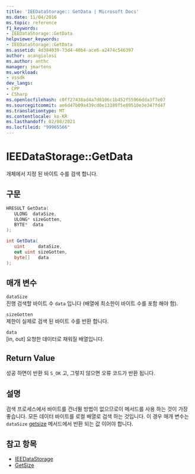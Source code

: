 ```yaml
---
title: 'IEEDataStorage:: GetData | Microsoft Docs'
ms.date: 11/04/2016
ms.topic: reference
f1_keywords:
- IEEDataStorage::GetData
helpviewer_keywords:
- IEEDataStorage::GetData
ms.assetid: 4d384039-73d4-40b4-ace6-a2474c546397
author: acangialosi
ms.author: anthc
manager: jmartens
ms.workload:
- vssdk
dev_langs:
- CPP
- CSharp
ms.openlocfilehash: c0ff27438ad4a7d0106c1b452f55966dda3f7e07
ms.sourcegitcommit: ae6d47b09a439cd0e13180f5e89510e3e347fd47
ms.translationtype: MT
ms.contentlocale: ko-KR
ms.lasthandoff: 02/08/2021
ms.locfileid: "99965566"
---
```

# <a name="ieedatastoragegetdata"></a>IEEDataStorage::GetData
개체에서 지정 된 바이트 수를 검색 합니다.

## <a name="syntax"></a>구문

```cpp
HRESULT GetData(
   ULONG  dataSize,
   ULONG* sizeGotten,
   BYTE*  data
);
```

```csharp
int GetData(
   uint     dataSize,
   out uint sizeGotten,
   byte[]   data
);
```

## <a name="parameters"></a>매개 변수
`dataSize`\
진행 검색할 바이트 수 `data` 입니다 (배열에 최소한이 바이트 수를 포함 해야 함).

`sizeGotten`\
제한이 실제로 검색 된 바이트 수를 반환 합니다.

`data`\
[in, out] 요청한 데이터로 채워질 배열입니다.

## <a name="return-value"></a>Return Value
 성공 하면이 반환 되 `S_OK` 고, 그렇지 않으면 오류 코드가 반환 됩니다.

## <a name="remarks"></a>설명
 검색 프로세스에서 바이트를 건너뛸 방법이 없으므로이 메서드를 사용 하는 것이 가장 좋습니다. 모든 데이터 바이트를 로컬 배열로 검색 하는 것입니다. 이 경우 매개 변수는 `dataSize` [getsize](../../../extensibility/debugger/reference/ieedatastorage-getsize.md) 메서드에서 반환 되는 값 이어야 합니다.

## <a name="see-also"></a>참고 항목
- [IEEDataStorage](../../../extensibility/debugger/reference/ieedatastorage.md)
- [GetSize](../../../extensibility/debugger/reference/ieedatastorage-getsize.md)
